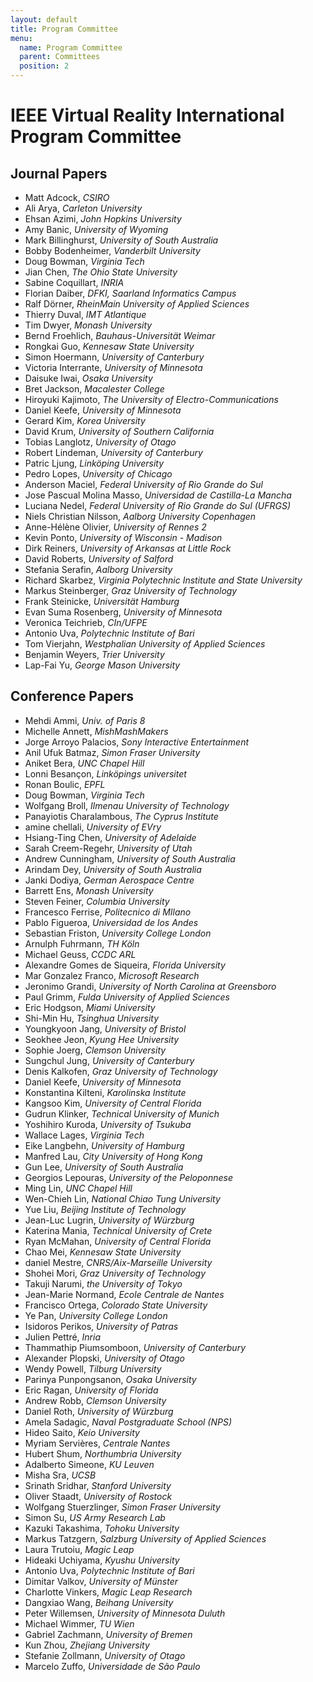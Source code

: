 ```yaml
---
layout: default
title: Program Committee
menu:
  name: Program Committee
  parent: Committees
  position: 2
---
```


# IEEE Virtual Reality International Program Committee

## Journal Papers

* Matt Adcock, *CSIRO*
* Ali Arya, *Carleton University*
* Ehsan Azimi, *John Hopkins University*
* Amy Banic, *University of Wyoming*
* Mark Billinghurst, *University of South Australia*
* Bobby Bodenheimer, *Vanderbilt University*
* Doug Bowman, *Virginia Tech*
* Jian Chen, *The Ohio State University*
* Sabine Coquillart, *INRIA*
* Florian Daiber, *DFKI, Saarland Informatics Campus*
* Ralf Dörner, *RheinMain University of Applied Sciences*
* Thierry Duval, *IMT Atlantique*
* Tim Dwyer, *Monash University*
* Bernd Froehlich, *Bauhaus-Universität Weimar*
* Rongkai Guo, *Kennesaw State University*
* Simon Hoermann, *University of Canterbury*
* Victoria Interrante, *University of Minnesota*
* Daisuke Iwai, *Osaka University*
* Bret Jackson, *Macalester College*
* Hiroyuki Kajimoto, *The University of Electro-Communications*
* Daniel Keefe, *University of Minnesota*
* Gerard Kim, *Korea University*
* David Krum, *University of Southern California*
* Tobias Langlotz, *University of Otago*
* Robert Lindeman, *University of Canterbury*
* Patric Ljung, *Linköping University*
* Pedro Lopes, *University of Chicago*
* Anderson Maciel, *Federal University of Rio Grande do Sul*
* Jose Pascual Molina Masso, *Universidad de Castilla-La Mancha*
* Luciana Nedel, *Federal University of Rio Grande do Sul (UFRGS)*
* Niels Christian Nilsson, *Aalborg University Copenhagen*
* Anne-Hélène Olivier, *University of Rennes 2*
* Kevin Ponto, *University of Wisconsin - Madison*
* Dirk Reiners, *University of Arkansas at Little Rock*
* David Roberts, *University of Salford*
* Stefania Serafin, *Aalborg University*
* Richard Skarbez, *Virginia Polytechnic Institute and State University*
* Markus Steinberger, *Graz University of Technology*
* Frank Steinicke, *Universität Hamburg*
* Evan Suma Rosenberg, *University of Minnesota*
* Veronica Teichrieb, *CIn/UFPE*
* Antonio Uva, *Polytechnic Institute of Bari*
* Tom Vierjahn, *Westphalian University of Applied Sciences*
* Benjamin Weyers, *Trier University*
* Lap-Fai Yu, *George Mason University*

## Conference Papers

* Mehdi Ammi, *Univ. of Paris 8*
* Michelle Annett, *MishMashMakers*
* Jorge Arroyo Palacios, *Sony Interactive Entertainment*
* Anil Ufuk Batmaz, *Simon Fraser University*
* Aniket Bera, *UNC Chapel Hill*
* Lonni Besançon, *Linköpings universitet*
* Ronan Boulic, *EPFL*
* Doug Bowman, *Virginia Tech*
* Wolfgang Broll, *Ilmenau University of Technology*
* Panayiotis Charalambous, *The Cyprus Institute*
* amine chellali, *University of EVry*
* Hsiang-Ting Chen, *University of Adelaide*
* Sarah Creem-Regehr, *University of Utah*
* Andrew Cunningham, *University of South Australia*
* Arindam Dey, *University of South Australia*
* Janki Dodiya, *German Aerospace Centre*
* Barrett Ens, *Monash University*
* Steven Feiner, *Columbia University*
* Francesco Ferrise, *Politecnico di MIlano*
* Pablo Figueroa, *Universidad de los Andes*
* Sebastian Friston, *University College London*
* Arnulph Fuhrmann, *TH Köln*
* Michael Geuss, *CCDC ARL*
* Alexandre Gomes de Siqueira, *Florida University*
* Mar Gonzalez Franco, *Microsoft Research*
* Jeronimo Grandi, *University of North Carolina at Greensboro*
* Paul Grimm, *Fulda University of Applied Sciences*
* Eric Hodgson, *Miami University*
* Shi-Min Hu, *Tsinghua University*
* Youngkyoon Jang, *University of Bristol*
* Seokhee Jeon, *Kyung Hee University*
* Sophie Joerg, *Clemson University*
* Sungchul Jung, *University of Canterbury*
* Denis Kalkofen, *Graz University of Technology*
* Daniel Keefe, *University of Minnesota*
* Konstantina Kilteni, *Karolinska Institute*
* Kangsoo Kim, *University of Central Florida*
* Gudrun Klinker, *Technical University of Munich*
* Yoshihiro Kuroda, *University of Tsukuba*
* Wallace Lages, *Virginia Tech*
* Eike Langbehn, *University of Hamburg*
* Manfred Lau, *City University of Hong Kong*
* Gun Lee, *University of South Australia*
* Georgios Lepouras, *University of the Peloponnese*
* Ming Lin, *UNC Chapel Hill*
* Wen-Chieh Lin, *National Chiao Tung University*
* Yue Liu, *Beijing Institute of Technology*
* Jean-Luc Lugrin, *University of Würzburg*
* Katerina Mania, *Technical University of Crete*
* Ryan McMahan, *University of Central Florida*
* Chao Mei, *Kennesaw State University*
* daniel Mestre, *CNRS/Aix-Marseille University*
* Shohei Mori, *Graz University of Technology*
* Takuji Narumi, *the University of Tokyo*
* Jean-Marie Normand, *Ecole Centrale de Nantes*
* Francisco Ortega, *Colorado State University*
* Ye Pan, *University College London*
* Isidoros Perikos, *University of Patras*
* Julien Pettré, *Inria*
* Thammathip Piumsomboon, *University of Canterbury*
* Alexander Plopski, *University of Otago*
* Wendy Powell, *Tilburg University*
* Parinya Punpongsanon, *Osaka University*
* Eric Ragan, *University of Florida*
* Andrew Robb, *Clemson University*
* Daniel Roth, *University of Würzburg*
* Amela Sadagic, *Naval Postgraduate School (NPS)*
* Hideo Saito, *Keio University*
* Myriam Servières, *Centrale Nantes*
* Hubert Shum, *Northumbria University*
* Adalberto Simeone, *KU Leuven*
* Misha Sra, *UCSB*
* Srinath Sridhar, *Stanford University*
* Oliver Staadt, *University of Rostock*
* Wolfgang Stuerzlinger, *Simon Fraser University*
* Simon Su, *US Army Research Lab*
* Kazuki Takashima, *Tohoku University*
* Markus Tatzgern, *Salzburg University of Applied Sciences*
* Laura Trutoiu, *Magic Leap*
* Hideaki Uchiyama, *Kyushu University*
* Antonio Uva, *Polytechnic Institute of Bari*
* Dimitar Valkov, *University  of Münster*
* Charlotte Vinkers, *Magic Leap Research*
* Dangxiao Wang, *Beihang University*
* Peter Willemsen, *University of Minnesota Duluth*
* Michael Wimmer, *TU Wien*
* Gabriel Zachmann, *University of Bremen*
* Kun Zhou, *Zhejiang University*
* Stefanie Zollmann, *University of Otago*
* Marcelo Zuffo, *Universidade de São Paulo*
